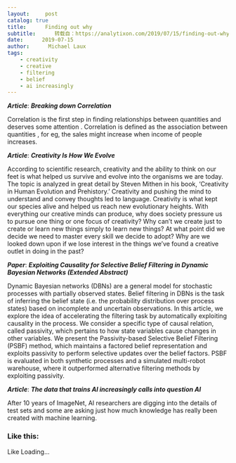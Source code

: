 ```yaml
---
layout:     post
catalog: true
title:      Finding out why
subtitle:      转载自：https://analytixon.com/2019/07/15/finding-out-why-16/
date:      2019-07-15
author:      Michael Laux
tags:
    - creativity
    - creative
    - filtering
    - belief
    - ai increasingly
---
```


***Article***: ***Breaking down Correlation***

Correlation is the first step in finding relationships between quantities and deserves some attention . Correlation is defined as the association between quantities , for eg, the sales might increase when income of people increases.

***Article***: ***Creativity Is How We Evolve***

According to scientific research, creativity and the ability to think on our feet is what helped us survive and evolve into the organisms we are today. The topic is analyzed in great detail by Steven Mithen in his book, ‘Creativity in Human Evolution and Prehistory.’ Creativity and pushing the mind to understand and convey thoughts led to language. Creativity is what kept our species alive and helped us reach new evolutionary heights. With everything our creative minds can produce, why does society pressure us to pursue one thing or one focus of creativity? Why can’t we create just to create or learn new things simply to learn new things? At what point did we decide we need to master every skill we decide to adopt? Why are we looked down upon if we lose interest in the things we’ve found a creative outlet in doing in the past?

***Paper***: ***Exploiting Causality for Selective Belief Filtering in Dynamic Bayesian Networks (Extended Abstract)***

Dynamic Bayesian networks (DBNs) are a general model for stochastic processes with partially observed states. Belief filtering in DBNs is the task of inferring the belief state (i.e. the probability distribution over process states) based on incomplete and uncertain observations. In this article, we explore the idea of accelerating the filtering task by automatically exploiting causality in the process. We consider a specific type of causal relation, called passivity, which pertains to how state variables cause changes in other variables. We present the Passivity-based Selective Belief Filtering (PSBF) method, which maintains a factored belief representation and exploits passivity to perform selective updates over the belief factors. PSBF is evaluated in both synthetic processes and a simulated multi-robot warehouse, where it outperformed alternative filtering methods by exploiting passivity.

***Article***: ***The data that trains AI increasingly calls into question AI***

After 10 years of ImageNet, AI researchers are digging into the details of test sets and some are asking just how much knowledge has really been created with machine learning.

### Like this:

Like Loading...
